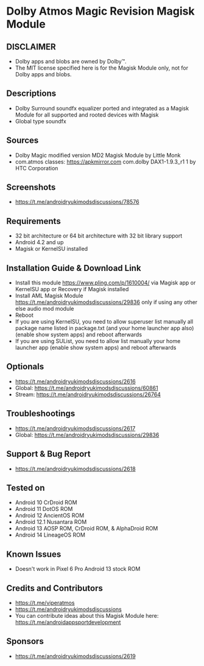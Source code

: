 # Dolby Atmos Magic Revision Magisk Module

## DISCLAIMER
- Dolby apps and blobs are owned by Dolby™.
- The MIT license specified here is for the Magisk Module only, not for Dolby apps and blobs.

## Descriptions
- Dolby Surround soundfx equalizer ported and integrated as a Magisk Module for all supported and rooted devices with Magisk
- Global type soundfx

## Sources
- Dolby Magic modified version MD2 Magisk Module by Little Monk
- com.atmos classes: https://apkmirror.com com.dolby DAX1-1.9.3_r1 1 by HTC Corporation

## Screenshots
- https://t.me/androidryukimodsdiscussions/78576

## Requirements
- 32 bit architecture or 64 bit architecture with 32 bit library support
- Android 4.2 and up
- Magisk or KernelSU installed

## Installation Guide & Download Link
- Install this module https://www.pling.com/p/1610004/ via Magisk app or KernelSU app or Recovery if Magisk installed
- Install AML Magisk Module https://t.me/androidryukimodsdiscussions/29836 only if using any other else audio mod module
- Reboot
- If you are using KernelSU, you need to allow superuser list manually all package name listed in package.txt (and your home launcher app also) (enable show system apps) and reboot afterwards
- If you are using SUList, you need to allow list manually your home launcher app (enable show system apps) and reboot afterwards

## Optionals
- https://t.me/androidryukimodsdiscussions/2616
- Global: https://t.me/androidryukimodsdiscussions/60861
- Stream: https://t.me/androidryukimodsdiscussions/26764

## Troubleshootings
- https://t.me/androidryukimodsdiscussions/2617
- Global: https://t.me/androidryukimodsdiscussions/29836

## Support & Bug Report
- https://t.me/androidryukimodsdiscussions/2618

## Tested on
- Android 10 CrDroid ROM
- Android 11 DotOS ROM
- Android 12 AncientOS ROM
- Android 12.1 Nusantara ROM
- Android 13 AOSP ROM, CrDroid ROM, & AlphaDroid ROM
- Android 14 LineageOS ROM

## Known Issues
- Doesn't work in Pixel 6 Pro Android 13 stock ROM

## Credits and Contributors
- https://t.me/viperatmos
- https://t.me/androidryukimodsdiscussions
- You can contribute ideas about this Magisk Module here: https://t.me/androidappsportdevelopment

## Sponsors
- https://t.me/androidryukimodsdiscussions/2619


